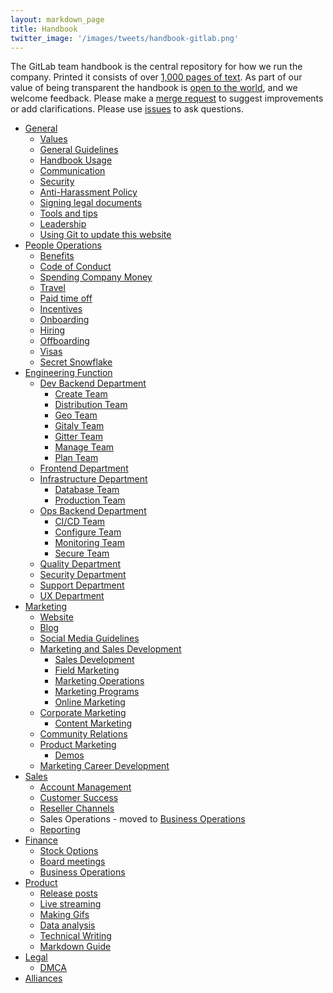 ```yaml
---
layout: markdown_page
title: Handbook
twitter_image: '/images/tweets/handbook-gitlab.png'
---
```


The GitLab team handbook is the central repository for how we run the company. Printed it consists of over [1,000 pages of text](https://github.com/daijapan/test/tree/master/tools-and-tips/#count-handbook-pages/index.html.md). As part of our value of being transparent the handbook is <a href="https://gitlab.com/gitlab-com/www-gitlab-com/tree/master/source/handbook">open to the world</a>, and we welcome feedback<a name="feedback"></a>. Please make a <a href="https://gitlab.com/gitlab-com/www-gitlab-com/merge_requests">merge request</a> to suggest improvements or add clarifications.
Please use <a href="https://gitlab.com/gitlab-com/www-gitlab-com/issues">issues</a> to ask questions.

* [General](https://github.com/daijapan/test/tree/master/index.html.md)
  * [Values](https://github.com/daijapan/test/tree/master/values/index.html.md)
  * [General Guidelines](https://github.com/daijapan/test/tree/master/general-guidelines/index.html.md)
  * [Handbook Usage](https://github.com/daijapan/test/tree/masterhttps://github.com/daijapan/test/tree/master-usage/index.html.md)
  * [Communication](https://github.com/daijapan/test/tree/master/communication/index.html.md)
  * [Security](https://github.com/daijapan/test/tree/master/security/index.html.md)
  * [Anti-Harassment Policy](https://github.com/daijapan/test/tree/master/anti-harassment/index.html.md)
  * [Signing legal documents](https://github.com/daijapan/test/tree/master/signing-legal-documents/index.html.md)
  * [Tools and tips](https://github.com/daijapan/test/tree/master/tools-and-tips/index.html.md)
  * [Leadership](https://github.com/daijapan/test/tree/master/leadership/index.html.md)
  * [Using Git to update this website](https://github.com/daijapan/test/tree/master/git-page-update/index.html.md)
* [People Operations](https://github.com/daijapan/test/tree/master/people-operations/index.html.md)
  * [Benefits](https://github.com/daijapan/test/tree/master/benefits/index.html.md)
  * [Code of Conduct](https://github.com/daijapan/test/tree/master/people-operations/code-of-conduct/index.html.md)
  * [Spending Company Money](https://github.com/daijapan/test/tree/master/spending-company-money/index.html.md)
  * [Travel](https://github.com/daijapan/test/tree/master/travel/index.html.md)
  * [Paid time off](https://github.com/daijapan/test/tree/master/paid-time-off/index.html.md)
  * [Incentives](https://github.com/daijapan/test/tree/master/incentives/index.html.md)
  * [Onboarding](https://github.com/daijapan/test/tree/master/general-onboarding/index.html.md)
  * [Hiring](https://github.com/daijapan/test/tree/master/hiring/index.html.md)
  * [Offboarding](https://github.com/daijapan/test/tree/master/offboarding/index.html.md)
  * [Visas](https://github.com/daijapan/test/tree/master/people-operations/visas/index.html.md)
  * [Secret Snowflake](https://github.com/daijapan/test/tree/master/people-operations/secret-snowflake/index.html.md)
* [Engineering Function](https://github.com/daijapan/test/tree/master/engineering/index.html.md)
  * [Dev Backend Department](https://github.com/daijapan/test/tree/master/engineering/dev-backend/index.html.md)
    * [Create Team](https://github.com/daijapan/test/tree/master/engineering/dev-backend/create/index.html.md)
    * [Distribution Team](https://github.com/daijapan/test/tree/master/engineering/dev-backend/distribution/index.html.md)
    * [Geo Team](https://github.com/daijapan/test/tree/master/engineering/dev-backend/geo/index.html.md)
    * [Gitaly Team](https://github.com/daijapan/test/tree/master/engineering/dev-backend/gitaly/index.html.md)
    * [Gitter Team](https://github.com/daijapan/test/tree/master/engineering/dev-backend/gitter/index.html.md)
    * [Manage Team](https://github.com/daijapan/test/tree/master/engineering/dev-backend/manage/index.html.md)
    * [Plan Team](https://github.com/daijapan/test/tree/master/engineering/dev-backend/plan/index.html.md)
  * [Frontend Department](https://github.com/daijapan/test/tree/master/engineering/frontend/index.html.md)
  * [Infrastructure Department](https://github.com/daijapan/test/tree/master/engineering/infrastructure/index.html.md)
    * [Database Team](https://github.com/daijapan/test/tree/master/engineering/infrastructure/database/index.html.md)
    * [Production Team](https://github.com/daijapan/test/tree/master/engineering/infrastructure/production/index.html.md)
  * [Ops Backend Department](https://github.com/daijapan/test/tree/master/engineering/ops-backend/index.html.md)
    * [CI/CD Team](https://github.com/daijapan/test/tree/master/engineering/ops-backend/ci-cd/index.html.md)
    * [Configure Team](https://github.com/daijapan/test/tree/master/engineering/ops-backend/configure/index.html.md)
    * [Monitoring Team](https://github.com/daijapan/test/tree/master/engineering/ops-backend/monitoring/index.html.md)
    * [Secure Team](https://github.com/daijapan/test/tree/master/engineering/ops-backend/secure/index.html.md)
  * [Quality Department](https://github.com/daijapan/test/tree/master/engineering/quality/index.html.md)
  * [Security Department](https://github.com/daijapan/test/tree/master/engineering/security/index.html.md)
  * [Support Department](https://github.com/daijapan/test/tree/master/support/index.html.md)
  * [UX Department](https://github.com/daijapan/test/tree/master/engineering/ux/index.html.md)
* [Marketing](https://github.com/daijapan/test/tree/master/marketing/index.html.md)
  * [Website](https://github.com/daijapan/test/tree/master/marketing/website/index.html.md)
  * [Blog](https://github.com/daijapan/test/tree/master/marketing/blog/index.html.md)
  * [Social Media Guidelines](https://github.com/daijapan/test/tree/master/marketing/social-media-guidelines/index.html.md)
  * [Marketing and Sales Development](https://github.com/daijapan/test/tree/master/marketing/marketing-sales-development/index.html.md)
    * [Sales Development](https://github.com/daijapan/test/tree/master/marketing/marketing-sales-development/sdr/index.html.md)
    * [Field Marketing](https://github.com/daijapan/test/tree/master/marketing/marketing-sales-development/field-marketing/index.html.md)
    * [Marketing Operations](https://github.com/daijapan/test/tree/master/marketing/marketing-sales-development/marketing-operations/index.html.md)
    * [Marketing Programs](https://github.com/daijapan/test/tree/master/marketing/marketing-sales-development/marketing-programs/index.html.md)
    * [Online Marketing](https://github.com/daijapan/test/tree/master/marketing/marketing-sales-development/online-marketing/index.html.md)
  * [Corporate Marketing](https://github.com/daijapan/test/tree/master/marketing/corporate-marketing/index.html.md)
      * [Content Marketing](https://github.com/daijapan/test/tree/master/marketing/corporate-marketing/content/index.html.md)
  * [Community Relations](https://github.com/daijapan/test/tree/master/marketing/community-relations/index.html.md)
  * [Product Marketing](https://github.com/daijapan/test/tree/master/marketing/product-marketing/index.html.md)
    * [Demos](https://github.com/daijapan/test/tree/master/marketing/product-marketing/demo/index.html.md)
  * [Marketing Career Development](https://github.com/daijapan/test/tree/master/marketing/career-development/index.html.md)
* [Sales](https://github.com/daijapan/test/tree/master/sales/index.html.md)
  * [Account Management](https://github.com/daijapan/test/tree/master/account-management/index.html.md)
  * [Customer Success](https://github.com/daijapan/test/tree/master/customer-success/index.html.md)
  * [Reseller Channels](https://github.com/daijapan/test/tree/master/resellers/index.html.md)
  * Sales Operations - moved to [Business Operations](https://github.com/daijapan/test/tree/master/business-ops/index.html.md)
  * [Reporting](https://github.com/daijapan/test/tree/master/business-ops/reporting/index.html.md)
* [Finance](https://github.com/daijapan/test/tree/master/finance/index.html.md)
  * [Stock Options](https://github.com/daijapan/test/tree/master/stock-options/index.html.md)
  * [Board meetings](https://github.com/daijapan/test/tree/master/board-meetings/index.html.md)
  * [Business Operations](https://github.com/daijapan/test/tree/master/business-ops/index.html.md)
* [Product](https://github.com/daijapan/test/tree/master/product/index.html.md)
  * [Release posts](https://github.com/daijapan/test/tree/master/marketing/blog/release-posts/index.html.md)
  * [Live streaming](https://github.com/daijapan/test/tree/master/product/live-streaming/index.html.md)
  * [Making Gifs](https://github.com/daijapan/test/tree/master/product/making-gifs/index.html.md)
  * [Data analysis](https://github.com/daijapan/test/tree/master/product/data-analysis/index.html.md)
  * [Technical Writing](https://github.com/daijapan/test/tree/master/product/technical-writing/index.html.md)
  * [Markdown Guide](https://github.com/daijapan/test/tree/master/product/technical-writing/markdown-guide/index.html.md)
* [Legal](https://github.com/daijapan/test/tree/master/legal/index.html.md)
  * [DMCA](https://github.com/daijapan/test/tree/master/dmca/index.html.md)
* [Alliances](https://github.com/daijapan/test/tree/master/alliances/index.html.md)

<style>
.md-page h2 i.icon-color {
  color: rgb(107,79,187/index.html.md)
}
.md-page h2:nth-of-type(even/index.html.md) i.icon-color{
  color:rgb(252,109,38/index.html.md);
}
.font-awesome {
  font-size: .70em;
  vertical-align: middle;
  padding-bottom: 5px;
}
ul.toc-list-icons {
  list-style-type: none;
  padding-left: 25px;
}
ul.toc-list-icons li ul {
  padding-left: 25px;
}
ul.toc-list-icons {
  list-style-type: none;
  padding-left: 25px;
}
ul.toc-list-icons li ul {
  padding-left: 35px;
}
ul.toc-list-icons li i,
ul.toc-list-icons li ul li i {
  padding-right: 15px;
  color: rgb(107,79,187/index.html.md);
}
ul.toc-list-icons li:nth-of-type(even/index.html.md) i {
  color:rgb(252,109,38/index.html.md);
}
</style>
